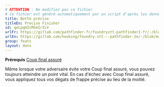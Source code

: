 ```yaml
---
# ATTENTION : Ne modifiez pas ce fichier
# Ce fichier est généré automatiquement par un script d'après les données du module Foundry VTT officiel et de sa traduction
title: Botte précise
titleEn: Precise Finisher
id: qeLpqH2cMSmIrILV
urlFr: https://gitlab.com/pathfinder-fr/foundryvtt-pathfinder2-fr/-/blob/master/data/feats/qeLpqH2cMSmIrILV.htm
urlEn: https://gitlab.com/hooking/foundry-vtt---pathfinder-2e/-/blob/master/packs/data/feats.db/precise-finisher.json
group: feats
layout: dons
---
```

**Prérequis** [Coup final assuré](../class-features/coup-final-assuré.md)

Même lorsque votre adversaire évite votre Coup final assuré, vous pouvez toujours atteindre un point vital. En cas d'échec avec Coup final assuré, vous appliquez tous vos dégats de frappe précise au lieu de la moitié.



